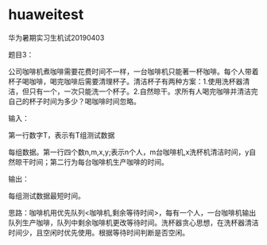 # huaweitest
华为暑期实习生机试20190403

题目3：

公司咖啡机煮咖啡需要花费时间不一样，一台咖啡机只能著一杯咖啡。每个人带着杯子喝咖啡，喝完咖啡后需要清理杯子。清洁杯子有两种方案：1.使用洗杯器清洁，但只有一个，一次只能洗一个杯子。2.自然晾干。求所有人喝完咖啡并清洁完自己的杯子时间为多少？喝咖啡时间忽略。

输入：

第一行数字T，表示有T组测试数据

每组数据。第一行四个数n,m,x,y;表示n个人，m台咖啡机,x洗杯机清洁时间，y自然晾干时间；第二行为每台咖啡机生产咖啡的时间。

输出：

每组测试数据最短时间。



思路：咖啡机用优先队列<咖啡机,剩余等待时间>，每有一个人，一台咖啡机输出队列生产咖啡，队列中剩余咖啡机更改等待时间。洗杯器贪心思想，在洗杯器清洁时间少，且空闲时优先使用。根据等待时间判断是否空闲。

